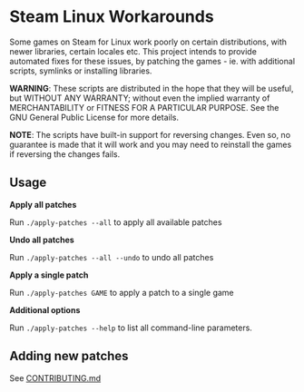 # Steam Linux Workarounds

Some games on Steam for Linux work poorly on certain distributions, with
newer libraries, certain locales etc. This project intends to provide automated
fixes for these issues, by patching the games - ie. with additional scripts,
symlinks or installing libraries.

**WARNING**: These scripts are distributed in the hope that they will be useful,
but WITHOUT ANY WARRANTY; without even the implied warranty of MERCHANTABILITY
or FITNESS FOR A PARTICULAR PURPOSE.  See the GNU General Public License for
more details.

**NOTE**: The scripts have built-in support for reversing changes. Even so,
no guarantee is made that it will work and you may need to reinstall the games
if reversing the changes fails.

## Usage

**Apply all patches**

Run `./apply-patches --all` to apply all available patches

**Undo all patches**

Run `./apply-patches --all --undo` to undo all patches

**Apply a single patch**

Run `./apply-patches GAME` to apply a patch to a single game

**Additional options**

Run `./apply-patches --help` to list all command-line parameters.

## Adding new patches

See [CONTRIBUTING.md](CONTRIBUTING.md)
